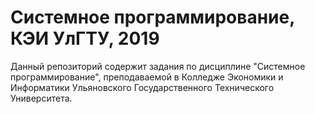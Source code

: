 # Системное программирование, КЭИ УлГТУ, 2019

Данный репозиторий содержит задания по дисциплине "Системное программирование", преподаваемой в Колледже Экономики и Информатики Ульяновского Государственного Технического Университета.
